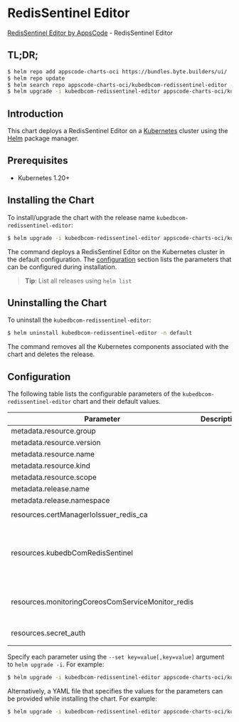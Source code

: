 # RedisSentinel Editor

[RedisSentinel Editor by AppsCode](https://appscode.com) - RedisSentinel Editor

## TL;DR;

```bash
$ helm repo add appscode-charts-oci https://bundles.byte.builders/ui/
$ helm repo update
$ helm search repo appscode-charts-oci/kubedbcom-redissentinel-editor --version=v0.9.0
$ helm upgrade -i kubedbcom-redissentinel-editor appscode-charts-oci/kubedbcom-redissentinel-editor -n default --create-namespace --version=v0.9.0
```

## Introduction

This chart deploys a RedisSentinel Editor on a [Kubernetes](http://kubernetes.io) cluster using the [Helm](https://helm.sh) package manager.

## Prerequisites

- Kubernetes 1.20+

## Installing the Chart

To install/upgrade the chart with the release name `kubedbcom-redissentinel-editor`:

```bash
$ helm upgrade -i kubedbcom-redissentinel-editor appscode-charts-oci/kubedbcom-redissentinel-editor -n default --create-namespace --version=v0.9.0
```

The command deploys a RedisSentinel Editor on the Kubernetes cluster in the default configuration. The [configuration](#configuration) section lists the parameters that can be configured during installation.

> **Tip**: List all releases using `helm list`

## Uninstalling the Chart

To uninstall the `kubedbcom-redissentinel-editor`:

```bash
$ helm uninstall kubedbcom-redissentinel-editor -n default
```

The command removes all the Kubernetes components associated with the chart and deletes the release.

## Configuration

The following table lists the configurable parameters of the `kubedbcom-redissentinel-editor` chart and their default values.

|                     Parameter                     | Description |                                                                                                                                                                                                                                                                                                                   Default                                                                                                                                                                                                                                                                                                                   |
|---------------------------------------------------|-------------|---------------------------------------------------------------------------------------------------------------------------------------------------------------------------------------------------------------------------------------------------------------------------------------------------------------------------------------------------------------------------------------------------------------------------------------------------------------------------------------------------------------------------------------------------------------------------------------------------------------------------------------------|
| metadata.resource.group                           |             | <code>kubedb.com</code>                                                                                                                                                                                                                                                                                                                                                                                                                                                                                                                                                                                                                     |
| metadata.resource.version                         |             | <code>v1</code>                                                                                                                                                                                                                                                                                                                                                                                                                                                                                                                                                                                                                             |
| metadata.resource.name                            |             | <code>redissentinels</code>                                                                                                                                                                                                                                                                                                                                                                                                                                                                                                                                                                                                                 |
| metadata.resource.kind                            |             | <code>RedisSentinel</code>                                                                                                                                                                                                                                                                                                                                                                                                                                                                                                                                                                                                                  |
| metadata.resource.scope                           |             | <code>Namespaced</code>                                                                                                                                                                                                                                                                                                                                                                                                                                                                                                                                                                                                                     |
| metadata.release.name                             |             | <code>RELEASE-NAME</code>                                                                                                                                                                                                                                                                                                                                                                                                                                                                                                                                                                                                                   |
| metadata.release.namespace                        |             | <code>default</code>                                                                                                                                                                                                                                                                                                                                                                                                                                                                                                                                                                                                                        |
| resources.certManagerIoIssuer_redis_ca            |             | <code>{"apiVersion":"cert-manager.io/v1","kind":"Issuer","metadata":{"name":"redis-ca","namespace":"demo"},"spec":{"ca":{"secretName":"redis-ca"}}}</code>                                                                                                                                                                                                                                                                                                                                                                                                                                                                                  |
| resources.kubedbComRedisSentinel                  |             | <code>{"apiVersion":"kubedb.com/v1","kind":"RedisSentinel","metadata":{"name":"redissentinel","namespace":"demo"},"spec":{"authSecret":{"name":"redissentinel-auth"},"deletionPolicy":"WipeOut","monitor":{"agent":"prometheus.io","prometheus":{"exporter":{"resources":{"limits":{"cpu":"100m","memory":"128Mi"},"requests":{"cpu":"100m","memory":"128Mi"}}}}},"replicas":3,"storage":{"accessModes":["ReadWriteOnce"],"resources":{"requests":{"storage":"1Gi"}},"storageClassName":"standard"},"storageType":"Durable","tls":{"issuerRef":{"apiGroup":"cert-manager.io","kind":"Issuer","name":"redis-ca"}},"version":"6.2.5"}}</code> |
| resources.monitoringCoreosComServiceMonitor_redis |             | <code>{"apiVersion":"monitoring.coreos.com/v1","kind":"ServiceMonitor","metadata":{"name":"redis","namespace":"demo"},"spec":{"endpoints":[{"honorLabels":true,"interval":"30s","path":"/metrics","port":"metrics"}],"namespaceSelector":{"matchNames":["demo"]},"selector":{"matchLabels":{"app.kubernetes.io/instance":"redis","app.kubernetes.io/name":"redises.kubedb.com"}}}}</code>                                                                                                                                                                                                                                                   |
| resources.secret_auth                             |             | <code>{"apiVersion":"v1","kind":"Secret","metadata":{"name":"redissentinel-auth","namespace":"demo"},"stringData":{"password":"thisIs1StrongPassword","username":"root"},"type":"Opaque"}</code>                                                                                                                                                                                                                                                                                                                                                                                                                                            |


Specify each parameter using the `--set key=value[,key=value]` argument to `helm upgrade -i`. For example:

```bash
$ helm upgrade -i kubedbcom-redissentinel-editor appscode-charts-oci/kubedbcom-redissentinel-editor -n default --create-namespace --version=v0.9.0 --set metadata.resource.group=kubedb.com
```

Alternatively, a YAML file that specifies the values for the parameters can be provided while
installing the chart. For example:

```bash
$ helm upgrade -i kubedbcom-redissentinel-editor appscode-charts-oci/kubedbcom-redissentinel-editor -n default --create-namespace --version=v0.9.0 --values values.yaml
```
